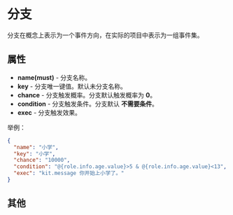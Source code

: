 # 分支

分支在概念上表示为一个事件方向，在实际的项目中表示为一组事件集。

## 属性

- __name(must)__ - 分支名称。
- __key__ - 分支唯一键值。默认未分支名称。
- __chance__ - 分支触发概率。分支默认触发概率为 __0__。
- __condition__ - 分支触发条件。分支默认 __不需要条件__。
- __exec__ - 分支触发效果。

举例：

```json
{
  "name": "小学",
  "key": "小学",
  "chance": "10000",
  "condition": "@{role.info.age.value}>5 & @{role.info.age.value}<13",
  "exec": "kit.message 你开始上小学了。"
}
```

## 其他